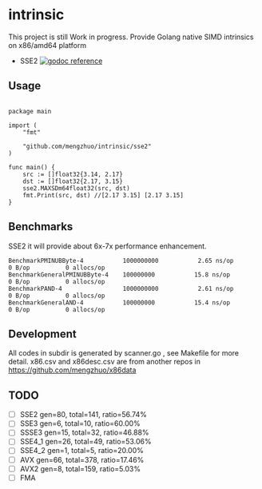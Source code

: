 
# intrinsic
This project is still Work in progress.
Provide Golang native SIMD intrinsics on x86/amd64 platform

* SSE2 [![godoc reference](https://godoc.org/github.com/mengzhuo/intrinsic/sse2?status.png)](https://godoc.org/github.com/mengzhuo/intrinsic/sse2)

## Usage

```golang

package main

import (
    "fmt"

    "github.com/mengzhuo/intrinsic/sse2"
)

func main() {
    src := []float32{3.14, 2.17}
    dst := []float32{2.17, 3.15}
    sse2.MAXSDm64float32(src, dst)
    fmt.Print(src, dst) //[2.17 3.15] [2.17 3.15]
}

```

## Benchmarks

SSE2
it will provide about 6x-7x performance enhancement.

```
BenchmarkPMINUBByte-4         	1000000000	         2.65 ns/op	       0 B/op	       0 allocs/op
BenchmarkGeneralPMINUBByte-4   	100000000	        15.8 ns/op	       0 B/op	       0 allocs/op
BenchmarkPAND-4               	1000000000	         2.61 ns/op	       0 B/op	       0 allocs/op
BenchmarkGeneralAND-4         	100000000	        15.4 ns/op	       0 B/op	       0 allocs/op
```

## Development

All codes in subdir is generated by scanner.go , see Makefile for more detail.
x86.csv and x86desc.csv are from another repos in https://github.com/mengzhuo/x86data

## TODO

- [ ] SSE2  gen=80, total=141, ratio=56.74%
- [ ] SSE3  gen=6, total=10, ratio=60.00%
- [ ] SSSE3 gen=15, total=32, ratio=46.88%
- [ ] SSE4\_1  gen=26, total=49, ratio=53.06%
- [ ] SSE4\_2  gen=1, total=5, ratio=20.00%
- [ ] AVX  gen=66, total=378, ratio=17.46%
- [ ] AVX2 gen=8, total=159, ratio=5.03%
- [ ] FMA
